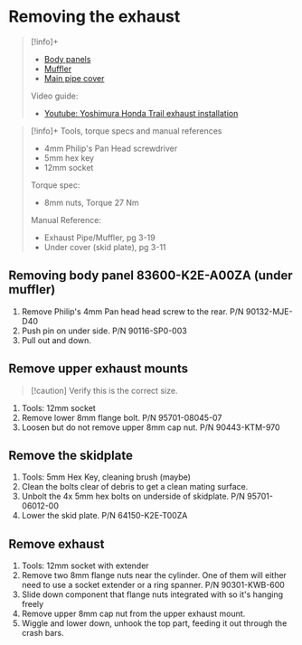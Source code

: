 # Removing the exhaust
> [!info]+
> - [Body panels](https://www.revzilla.com/oem/honda/2021-honda-trail-125-abs/body-cover?submodel=ct125aac)
> - [Muffler](https://www.revzilla.com/oem/honda/2021-honda-trail-125-abs/muffler?submodel=ct125aac)
> - [Main pipe cover](https://www.revzilla.com/oem/honda/2021-honda-trail-125-abs/main-pipe-cover?submodel=ct125aac) 
>
> Video guide:
> - [Youtube: Yoshimura Honda Trail exhaust installation](https://youtu.be/wgtX3aR5Ijg?t=77)

> [!info]+ Tools, torque specs and manual references
> - 4mm Philip's Pan Head screwdriver
> - 5mm hex key
> - 12mm socket
>
> Torque spec:
> - 8mm nuts, Torque 27 Nm
>
> Manual Reference:
> - Exhaust Pipe/Muffler, pg 3-19
> - Under cover (skid plate), pg 3-11




## Removing body panel 83600-K2E-A00ZA (under muffler)
1. Remove Philip's 4mm Pan head head screw to the rear. P/N 90132-MJE-D40
2. Push pin on under side. P/N 90116-SP0-003
3. Pull out and down.

## Remove upper exhaust mounts
> [!caution] Verify this is the correct size.
1. Tools: 12mm socket
2. Remove lower 8mm flange bolt. P/N 95701-08045-07
3. Loosen but do not remove upper 8mm cap nut. P/N 90443-KTM-970

## Remove the skidplate 
1. Tools: 5mm Hex Key, cleaning brush (maybe)
2. Clean the bolts clear of debris to get a clean mating surface.
3. Unbolt the 4x 5mm hex bolts on underside of skidplate. P/N 95701-06012-00
4. Lower the skid plate. P/N 64150-K2E-T00ZA

## Remove exhaust
1. Tools: 12mm socket with extender
2. Remove two 8mm flange nuts near the cylinder. One of them will either need to use a socket extender or a ring spanner. P/N 90301-KWB-600
3. Slide down component that flange nuts integrated with so it's hanging freely
4. Remove upper 8mm cap nut from the upper exhaust mount.
5. Wiggle and lower down, unhook the top part, feeding it out through the crash bars.